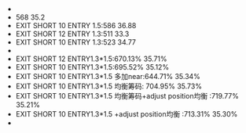 -
- 568 35.2
- EXIT SHORT 10 ENTRY 1.5:586 36.88
- EXIT SHORT 12 ENTRY 1.3:511 33.3
- EXIT SHORT 10 ENTRY 1.3:523 34.77
-
- EXIT SHORT 12 ENTRY1.3*1.5:670.13% 35.71%
- EXIT SHORT 10 ENTRY1.3*1.5:695.52%  35.12%
- EXIT SHORT 10 ENTRY1.3*1.5 多加near:644.71%  35.34%
- EXIT SHORT 10 ENTRY1.3*1.5 均衡筹码: 704.95%  35.73%
- EXIT SHORT 10 ENTRY1.3*1.5 均衡筹码+adjust position均衡 :719.77% 35.21%
- EXIT SHORT 10 ENTRY1.3*1.5 +adjust position均衡 :713.31% 35.30%
-